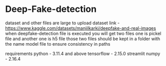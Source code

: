 # Deep-Fake-detection
dataset and other files are large to upload
dataset link - https://www.kaggle.com/datasets/manjilkarki/deepfake-and-real-images
when deepfake-detection file is executed you will get two files one is pickel file and another one is h5 file those two files should be kept in a folder with the name model file to ensure consistency in paths

requirements
python - 3.11.4 and above
tensorflow - 2.15.0
streamlit
numpy - 2.16.4
